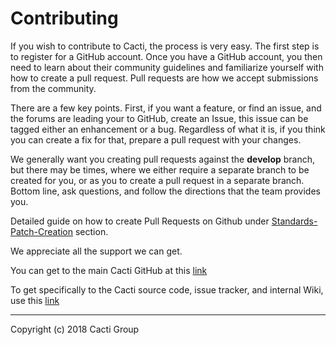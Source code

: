 # Contributing

If you wish to contribute to Cacti, the process is very easy.  The first step
is to register for a GitHub account.  Once you have a GitHub account, you then
need to learn about their community guidelines and familiarize yourself with
how to create a pull request.  Pull requests are how we accept submissions from
the community.

There are a few key points.  First, if you want a feature, or find an issue,
and the forums are leading your to GitHub, create an Issue, this issue can be
tagged either an enhancement or a bug.  Regardless of what it is, if you think
you can create a fix for that, prepare a pull request with your changes.

We generally want you creating pull requests against the **develop** branch,
but there may be times, where we either require a separate branch to be created
for you, or as you to create a pull request in a separate branch.  Bottom line,
ask questions, and follow the directions that the team provides you.

Detailed guide on how to create Pull Requests on Github under
[Standards-Patch-Creation](Standards-Patch-Creation.md) section.

We appreciate all the support we can get.

You can get to the main Cacti GitHub at this [link](https://github.com/Cacti)

To get specifically to the Cacti source code, issue tracker, and internal Wiki,
use this [link](https://github.com/Cacti/cacti)

---
Copyright (c) 2018 Cacti Group

